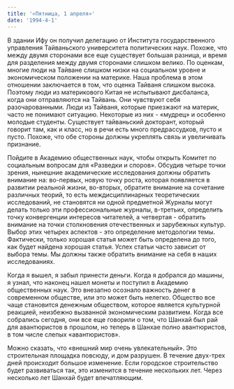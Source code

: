 ```yaml
---
title: '«Пятница, 1 апреля»'
date: '1994-4-1'
---
```


В здании Ифу он получил делегацию от Института государственного управления Тайваньского университета политических наук. Похоже, что между двумя сторонами все еще существует большая разница, и время для разделения между двумя сторонами слишком велико. По оценкам, многие люди на Тайване слишком низки на социальном уровне и экономическом положении на материке. Наша проблема в этом отношении заключается в том, что оценка Тайваня слишком высока. Поэтому люди из материкового Китая не испытывают дисбаланса, когда они отправляются на Тайвань. Они чувствуют себя разочарованными. Люди из Тайваня, которые приезжают на материк, часто не понимают ситуацию. Некоторые из них - «мудрец» и особенно молодые студенты. Существует тайваньский докторант, который говорит там, как и класс, но в речи есть много предрассудков, пусто и пусто. Похоже, что обе стороны должны укреплять связь и увеличивать признание.

Пойдите в Академию общественных наук, чтобы открыть Комитет по социальным вопросам для «Разведки и споров». Обсудив четыре точки зрения, нынешние академические исследования должны обратить внимание на: во-первых, новую точку роста, которая появляется в развитии реальной жизни, во-вторых, обратите внимание на сочетание различных теорий, то есть междисциплинарных теоретических исследований, не становятся ни одной предметной Журналы могут делать только эти профессиональные журналы, в-третьих, определить точку конвергенции интересов читателей, а четвертая - обратить внимание на точки столкновения отечественных и зарубежных культур. Выбор этих четырех аспектов - это определение методологии темы. Фактически, только хорошая статья может быть определена до того, как будет найдена хорошая статья. Успех статьи часто зависит от выбора темы. Мы должны также обратить внимание на себя в наших исследованиях.

Когда я вышел, я забыл принести деньги. Когда я добрался до машины, я узнал, что наконец нашел монеты и поступил в Академию общественных наук. Это внезапно осознало важность денег в современном обществе, или это может быть нелегко. Общество все чаще становится денежным обществом, которое является культурной реакцией, неизбежно вызванной экономическим развитием. Когда все собрались сегодня, они все еще говорили о том, что Шанхай был рай для авантюристов в прошлом, но теперь в Шанхае полно авантюристов, в том числе слепых «авантюристов».

Можно сказать, что «внешний мир очень увлекательный». Это строительная площадка повсюду, и дом разрушен. В течение двух-трех дней происходит большое изменение. Если городское строительство будет развиваться так, это изменится в течение нескольких лет. Через несколько лет Шанхай будет впечатляющим.

